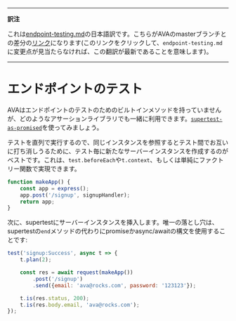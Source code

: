 ___
**訳注**

これは[endpoint-testing.md](https://github.com/sindresorhus/ava/blob/master/docs/recipes/endpoint-testing.md)の日本語訳です。こちらがAVAのmasterブランチとの差分の[リンク](https://github.com/sindresorhus/ava/compare/93af8d8d2cb48fe0d2c4ede3c92964a295f60cb6...master#diff-aee54ab6a703c02779edb3ebbb35e96f)になります(このリンクをクリックして、`endpoint-testing.md`に変更点が見当たらなければ、この翻訳が最新であることを意味します)。
___

# エンドポイントのテスト

AVAはエンドポイントのテストのためのビルトインメソッドを持っていませんが、どのようなアサーションライブラリでも一緒に利用できます。[`supertest-as-promised`](https://github.com/WhoopInc/supertest-as-promised)を使ってみましょう。

テストを直列で実行するので、同じインスタンスを参照するとテスト間でお互いに打ち消しうるために、テスト毎に新たなサーバーインスタンスを作成するのがベストです。これは、`test.beforeEach`や`t.context`、もしくは単純にファクトリー関数で実現できます。

```js
function makeApp() {
	const app = express();
	app.post('/signup', signupHandler);
	return app;
}
```

次に、supertestにサーバーインスタンスを挿入します。唯一の落とし穴は、supertestの`end`メソッドの代わりにpromiseかasync/awaitの構文を使用することです:

```js
test('signup:Success', async t => {
	t.plan(2);

	const res = await request(makeApp())
		.post('/signup')
		.send({email: 'ava@rocks.com', password: '123123'});

	t.is(res.status, 200);
	t.is(res.body.email, 'ava@rocks.com');
});
```
